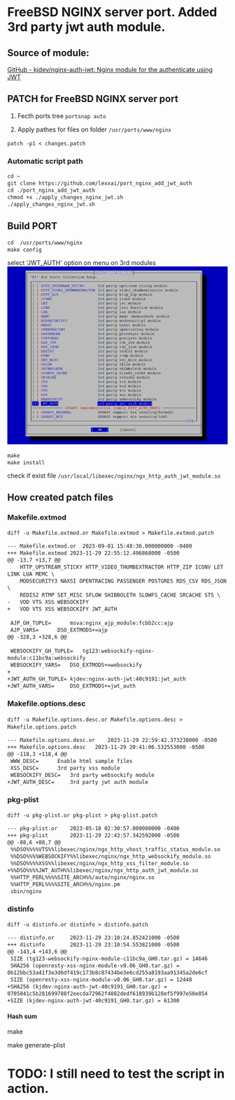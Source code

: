 # FreeBSD NGINX server port. Added 3rd party jwt auth module.

## Source of module:
[GitHub - kjdev/nginx-auth-jwt: Nginx module for the authenticate using JWT](https://github.com/kjdev/nginx-auth-jwt)


## PATCH for FreeBSD NGINX server port

1. Fecth ports tree 
`portsnap auto`

2. Apply pathes for files on folder  `/usr/ports/www/nginx`

`patch -p1 < changes.patch`

### Automatic script path
```
cd ~
git clone https://github.com/lexxai/port_nginx_add_jwt_auth
cd ./port_nginx_add_jwt_auth
chmod +x ./apply_changes_nginx_jwt.sh
./apply_changes_nginx_jwt.sh
```

## Build PORT
```
cd  /usr/ports/www/nginx
make config
```
select 'JWT_AUTH' option on menu on 3rd modules
![Menu config](img/make_menu.png)

```
make 
make install
```

check if exist file  `/usr/local/libexec/nginx/ngx_http_auth_jwt_module.so`


## How created patch files

### Makefile.extmod

`diff -u Makefile.extmod.or Makefile.extmod > Makefile.extmod.patch`
```
--- Makefile.extmod.or	2023-09-01 15:48:36.000000000 -0400
+++ Makefile.extmod	2023-11-29 22:55:12.496868000 -0500
@@ -13,7 +13,7 @@
	HTTP_UPSTREAM_STICKY HTTP_VIDEO_THUMBEXTRACTOR HTTP_ZIP ICONV LET LINK LUA MEMC \
	MODSECURITY3 NAXSI OPENTRACING PASSENGER POSTGRES RDS_CSV RDS_JSON \
	REDIS2 RTMP SET_MISC SFLOW SHIBBOLETH SLOWFS_CACHE SRCACHE STS \
-	VOD VTS XSS WEBSOCKIFY
+	VOD VTS XSS WEBSOCKIFY JWT_AUTH

 AJP_GH_TUPLE=		msva:nginx_ajp_module:fcbb2cc:ajp
 AJP_VARS=		DSO_EXTMODS+=ajp
@@ -328,3 +328,6 @@

 WEBSOCKIFY_GH_TUPLE=	tg123:websockify-nginx-module:c11bc9a:websockify
 WEBSOCKIFY_VARS=	DSO_EXTMODS+=websockify
+
+JWT_AUTH_GH_TUPLE=	kjdev:nginx-auth-jwt:40c9191:jwt_auth
+JWT_AUTH_VARS=		DSO_EXTMODS+=jwt_auth
```


### Makefile.options.desc

`diff -u Makefile.options.desc.or Makefile.options.desc > Makefile.options.patch`
```
--- Makefile.options.desc.or	2023-11-29 22:59:42.373238000 -0500
+++ Makefile.options.desc	2023-11-29 20:41:06.532553000 -0500
@@ -118,3 +118,4 @@
 WWW_DESC=		Enable html sample files
 XSS_DESC=		3rd party xss module
 WEBSOCKIFY_DESC=	3rd party websockify module
+JWT_AUTH_DESC=		3rd party jwt auth module
```

### pkg-plist
`diff -u pkg-plist.or pkg-plist > pkg-plist.patch`
```
--- pkg-plist.or	2023-05-18 02:30:57.000000000 -0400
+++ pkg-plist		2023-11-29 22:43:57.342592000 -0500
@@ -88,6 +88,7 @@
 %%DSO%%%%VTS%%libexec/nginx/ngx_http_vhost_traffic_status_module.so
 %%DSO%%%%WEBSOCKIFY%%libexec/nginx/ngx_http_websockify_module.so
 %%DSO%%%%XSS%%libexec/nginx/ngx_http_xss_filter_module.so
+%%DSO%%%%JWT_AUTH%%libexec/nginx/ngx_http_auth_jwt_module.so
 %%HTTP_PERL%%%%SITE_ARCH%%/auto/nginx/nginx.so
 %%HTTP_PERL%%%%SITE_ARCH%%/nginx.pm
 sbin/nginx
```

### distinfo

`diff -u distinfo.or distinfo > distinfo.patch`
```
--- distinfo.or		2023-11-29 23:10:24.852421000 -0500
+++ distinfo		2023-11-29 23:10:54.553821000 -0500
@@ -143,4 +143,6 @@
 SIZE (tg123-websockify-nginx-module-c11bc9a_GH0.tar.gz) = 14646
 SHA256 (openresty-xss-nginx-module-v0.06_GH0.tar.gz) = 0b12bbc53a41f3e3d6df419c173b8c87434be3e6cd255a8193aa91345a2de6cf
 SIZE (openresty-xss-nginx-module-v0.06_GH0.tar.gz) = 12448
+SHA256 (kjdev-nginx-auth-jwt-40c9191_GH0.tar.gz) = 0705841c5b281699788f2eecda72962f4082dedf618939b128ef5f997e50e854
+SIZE (kjdev-nginx-auth-jwt-40c9191_GH0.tar.gz) = 61300
```


#### Hash sum
make 


make generate-plist

# TODO: I still need to test the script in action.



